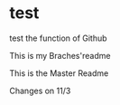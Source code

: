 # test
test the function of Github


This is my Braches'readme

This is the Master Readme

Changes on 11/3

